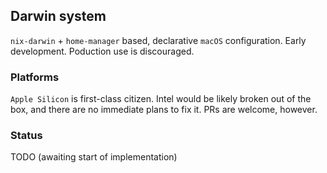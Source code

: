 ## Darwin system

`nix-darwin` + `home-manager` based, declarative `macOS` configuration. Early development. Poduction use is discouraged. 

### Platforms

`Apple Silicon` is first-class citizen. Intel would be likely broken out of the box, and there are no immediate plans to fix it. PRs are welcome, however.

### Status

TODO (awaiting start of implementation)

